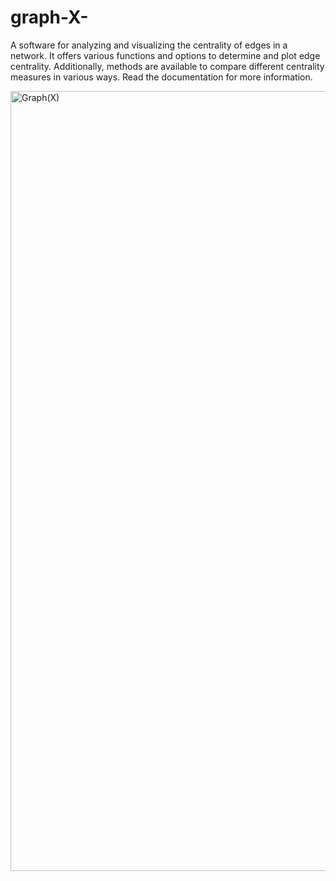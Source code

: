 # graph-X-

A software for analyzing and visualizing the centrality of edges in a network. It offers various functions and options to determine and plot edge centrality. Additionally, methods are available to compare different centrality measures in various ways. Read the documentation for more information.


<img width="1248" alt="Graph(X)" src="https://github.com/user-attachments/assets/b1721bd5-f87f-4693-aabf-0fecdf2bc3b4">

